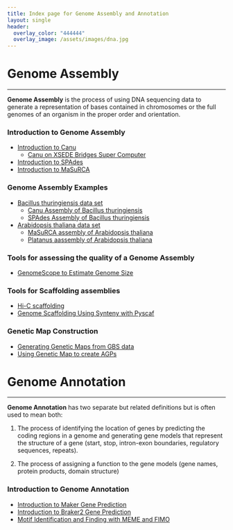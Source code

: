 ```yaml
---
title: Index page for Genome Assembly and Annotation
layout: single
header:
  overlay_color: "444444"
  overlay_image: /assets/images/dna.jpg
---
```


# Genome Assembly

---

**Genome Assembly** is the process of using DNA sequencing data to generate a representation of bases contained in chromosomes or the full genomes of an organism in the proper order and orientation.   

### Introduction to Genome Assembly

  * [Introduction to Canu](../GenomeAssembly/Assemblers/canu.md)
    * [Canu on XSEDE Bridges Super Computer](../GenomeAssembly/BT/BT_Canu_bridges.md)
  * [Introduction to SPAdes](../GenomeAssembly/Assemblers/spades.md)
  * [Introduction to MaSuRCA](../GenomeAssembly/Assemblers/MaSuRCA.md)

### Genome Assembly Examples

  * [Bacillus thuringiensis data set](../GenomeAssembly/BT/BT_background.md)
    * [Canu Assembly of Bacillus thuringiensis](../GenomeAssembly/BT/BT_Canu.md)
    * [SPAdes Assembly of Bacillus thuringiensis](../GenomeAssembly/BT/BT_spades.md)
  * [Arabidopsis thaliana data set](../GenomeAssembly/Arabidopsis/Arabidopsis_background.md)
    * [MaSuRCA assembly of Arabidopsis thaliana](../GenomeAssembly/Arabidopsis/AT_MaSuRCA.md)
    * [Platanus aassembly of Arabidopsis thaliana](../GenomeAssembly/Arabidopsis/AT_platanus-genome-assembly.md)

### Tools for assessing the quality of a Genome Assembly

  * [GenomeScope to Estimate Genome Size](../GenomeAssembly/genomescope.md)

### Tools for Scaffolding assemblies
  * [Hi-C scaffolding](../GenomeAssembly/Hybrid/Scaffolding_with_HiC_Juicer.md)
  * [Genome Scaffolding Using Synteny with Pyscaf](../GenomeAssembly/Pyscaf_Synteny_Scaffolding.md)

### Genetic Map Construction

  * [Generating Genetic Maps from GBS data](../GenomeAssembly/GeneticMaps/creating-genetic-maps.md)
  * [Using Genetic Map to create AGPs](../GenomeAssembly/GeneticMaps/scaffolding-using-genetic-maps.md)

# Genome Annotation

---

**Genome Annotation** has two separate but related definitions but is often used to mean both:

1. The process of identifying the location of genes by predicting the coding regions in a genome and generating gene models that represent the structure of a gene (start, stop, intron-exon boundaries, regulatory sequences, repeats).

2. The process of assigning a function to the gene models (gene names, protein products, domain structure)


### Introduction to Genome Annotation
  * [Introduction to Maker Gene Prediction](Intro_To_Maker.md)
  * [Introduction to Braker2 Gene Prediction](Intro_to_Braker2.md)
  * [Motif Identification and Finding with MEME and FIMO](MEME_Motif_Finding_In_Genomes.md)  
